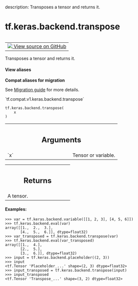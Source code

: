 description: Transposes a tensor and returns it.

<div itemscope itemtype="http://developers.google.com/ReferenceObject">
<meta itemprop="name" content="tf.keras.backend.transpose" />
<meta itemprop="path" content="Stable" />
</div>

# tf.keras.backend.transpose

<!-- Insert buttons and diff -->

<table class="tfo-notebook-buttons tfo-api nocontent" align="left">
<td>
  <a target="_blank" href="https://github.com/tensorflow/tensorflow/blob/r2.2/tensorflow/python/keras/backend.py#L1887-L1915">
    <img src="https://www.tensorflow.org/images/GitHub-Mark-32px.png" />
    View source on GitHub
  </a>
</td>
</table>



Transposes a tensor and returns it.

<section class="expandable">
  <h4 class="showalways">View aliases</h4>
  <p>
<b>Compat aliases for migration</b>
<p>See
<a href="https://www.tensorflow.org/guide/migrate">Migration guide</a> for
more details.</p>
<p>`tf.compat.v1.keras.backend.transpose`</p>
</p>
</section>

<pre class="devsite-click-to-copy prettyprint lang-py tfo-signature-link">
<code>tf.keras.backend.transpose(
    x
)
</code></pre>



<!-- Placeholder for "Used in" -->


<!-- Tabular view -->
 <table class="responsive fixed orange">
<colgroup><col width="214px"><col></colgroup>
<tr><th colspan="2"><h2 class="add-link">Arguments</h2></th></tr>

<tr>
<td>
`x`
</td>
<td>
Tensor or variable.
</td>
</tr>
</table>



<!-- Tabular view -->
 <table class="responsive fixed orange">
<colgroup><col width="214px"><col></colgroup>
<tr><th colspan="2"><h2 class="add-link">Returns</h2></th></tr>
<tr class="alt">
<td colspan="2">
A tensor.
</td>
</tr>

</table>



#### Examples:



```
>>> var = tf.keras.backend.variable([[1, 2, 3], [4, 5, 6]])
>>> tf.keras.backend.eval(var)
array([[1.,  2.,  3.],
       [4.,  5.,  6.]], dtype=float32)
>>> var_transposed = tf.keras.backend.transpose(var)
>>> tf.keras.backend.eval(var_transposed)
array([[1.,  4.],
       [2.,  5.],
       [3.,  6.]], dtype=float32)
>>> input = tf.keras.backend.placeholder((2, 3))
>>> input
<tf.Tensor 'Placeholder_...' shape=(2, 3) dtype=float32>
>>> input_transposed = tf.keras.backend.transpose(input)
>>> input_transposed
<tf.Tensor 'Transpose_...' shape=(3, 2) dtype=float32>
```